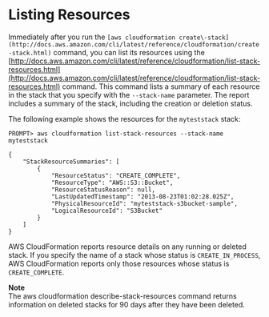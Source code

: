 # Listing Resources<a name="using-cfn-listing-stack-resources"></a>

Immediately after you run the `[aws cloudformation create\-stack](http://docs.aws.amazon.com/cli/latest/reference/cloudformation/create-stack.html)` command, you can list its resources using the [http://docs.aws.amazon.com/cli/latest/reference/cloudformation/list-stack-resources.html](http://docs.aws.amazon.com/cli/latest/reference/cloudformation/list-stack-resources.html) command\. This command lists a summary of each resource in the stack that you specify with the `--stack-name` parameter\. The report includes a summary of the stack, including the creation or deletion status\.

The following example shows the resources for the `myteststack` stack:

```
PROMPT> aws cloudformation list-stack-resources --stack-name myteststack

{
    "StackResourceSummaries": [
        {
            "ResourceStatus": "CREATE_COMPLETE",
            "ResourceType": "AWS::S3::Bucket",
            "ResourceStatusReason": null,
            "LastUpdatedTimestamp": "2013-08-23T01:02:28.025Z",
            "PhysicalResourceId": "myteststack-s3bucket-sample",
            "LogicalResourceId": "S3Bucket"
        }
    ]
}
```

AWS CloudFormation reports resource details on any running or deleted stack\. If you specify the name of a stack whose status is `CREATE_IN_PROCESS`, AWS CloudFormation reports only those resources whose status is `CREATE_COMPLETE`\.

**Note**  
The aws cloudformation describe\-stack\-resources command returns information on deleted stacks for 90 days after they have been deleted\.